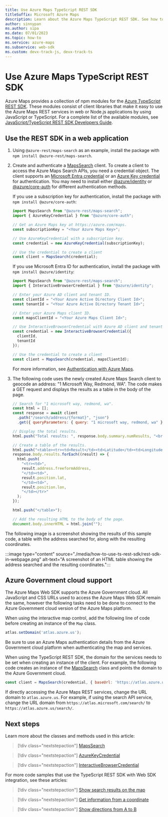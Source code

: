 ```yaml
---
title: Use Azure Maps TypeScript REST SDK
titleSuffix: Microsoft Azure Maps
description: Learn about the Azure Maps TypeScript REST SDK. See how to load and use this client library to access Azure Maps REST services in web or Node.js applications.
author: sinnypan
ms.author: sipa
ms.date: 07/01/2023
ms.topic: how-to
ms.service: azure-maps
ms.subservice: web-sdk
ms.custom: devx-track-js, devx-track-ts
---
```


# Use Azure Maps TypeScript REST SDK

Azure Maps provides a collection of npm modules for the [Azure TypeScript REST SDK]. These modules consist of client libraries that make it easy to use the Azure Maps REST services in web or Node.js applications by using JavaScript or TypeScript. For a complete list of the available modules, see [JavaScript/TypeScript REST SDK Developers Guide].

## Use the REST SDK in a web application

1. Using `@azure-rest/maps-search` as an example, install the package with `npm install @azure-rest/maps-search`.

1. Create and authenticate a [MapsSearch] client. To create a client to access the Azure Maps Search APIs, you need a credential object. The client supports an [Microsoft Entra credential] or an [Azure Key credential] for authentication. You may need to install either [@azure/identity] or [@azure/core-auth] for different authentication methods.

    If you use a subscription key for authentication, install the package with `npm install @azure/core-auth`:

    ```javascript
    import MapsSearch from "@azure-rest/maps-search";
    import { AzureKeyCredential } from "@azure/core-auth";

    // Get an Azure Maps key at https://azure.com/maps.
    const subscriptionKey = "<Your Azure Maps Key>";

    // Use AzureKeyCredential with a subscription key.
    const credential = new AzureKeyCredential(subscriptionKey);

    // Use the credential to create a client
    const client = MapsSearch(credential);
    ```

    If you use Microsoft Entra ID for authentication, install the package with `npm install @azure/identity`:

    ```javascript
    import MapsSearch from "@azure-rest/maps-search";
    import { InteractiveBrowserCredential } from "@azure/identity";

    // Enter your Azure AD client and tenant ID.
    const clientId = "<Your Azure Active Directory Client Id>";
    const tenantId = "<Your Azure Active Directory Tenant Id>";

    // Enter your Azure Maps client ID.
    const mapsClientId = "<Your Azure Maps Client Id>";

    // Use InteractiveBrowserCredential with Azure AD client and tenant ID.
    const credential = new InteractiveBrowserCredential({
      clientId,
      tenantId
    });

    // Use the credential to create a client
    const client = MapsSearch(credential, mapsClientId);
    ```

    For more information, see [Authentication with Azure Maps](azure-maps-authentication.md).

1. The following code uses the newly created Azure Maps Search client to geocode an address: "1 Microsoft Way, Redmond, WA". The code makes a GET request and displays the results as a table in the body of the page.

    ```javascript
    // Search for "1 microsoft way, redmond, wa".
    const html = [];
    const response = await client
      .path("/search/address/{format}", "json")
      .get({ queryParameters: { query: "1 microsoft way, redmond, wa" } });

    // Display the total results.
    html.push("Total results: ", response.body.summary.numResults, "<br/><br/>");

    // Create a table of the results.
    html.push("<table><tr><td>Result</td><td>Latitude</td><td>Longitude</td></tr>");
    response.body.results.forEach((result) => {
      html.push(
        "<tr><td>",
        result.address.freeformAddress,
        "</td><td>",
        result.position.lat,
        "</td><td>",
        result.position.lon,
        "</td></tr>"
      );
    });

    html.push("</table>");

    // Add the resulting HTML to the body of the page.
    document.body.innerHTML = html.join("");
    ```

The following image is a screenshot showing the results of this sample code, a table with the address searched for, along with the resulting coordinates.

:::image type="content" source="./media/how-to-use-ts-rest-sdk/rest-sdk-in-webpage.png" alt-text="A screenshot of an HTML table showing the address searched and the resulting coordinates.":::

## Azure Government cloud support

The Azure Maps Web SDK supports the Azure Government cloud. All JavaScript and CSS URLs used to access the Azure Maps Web SDK remain the same, however the following tasks need to be done to connect to the Azure Government cloud version of the Azure Maps platform.

When using the interactive map control, add the following line of code before creating an instance of the `Map` class. 

```javascript
atlas.setDomain('atlas.azure.us');
```

Be sure to use an Azure Maps authentication details from the Azure Government cloud platform when authenticating the map and services.

When using the TypeScript REST SDK, the domain for the services needs to be set when creating an instance of the client. For example, the following code creates an instance of the [MapsSearch] class and points the domain to the Azure Government cloud.

```javascript
const client = MapsSearch(credential, { baseUrl: 'https://atlas.azure.us'});
```

If directly accessing the Azure Maps REST services, change the URL domain to `atlas.azure.us`. For example, if using the search API service, change the URL domain from `https://atlas.microsoft.com/search/` to `https://atlas.azure.us/search/`.

## Next steps

Learn more about the classes and methods used in this article:

> [!div class="nextstepaction"]
> [MapsSearch](/javascript/api/@azure-rest/maps-search)

> [!div class="nextstepaction"]
> [AzureKeyCredential](/javascript/api/@azure/core-auth/azurekeycredential)

> [!div class="nextstepaction"]
> [InteractiveBrowserCredential](/javascript/api/@azure/identity/interactivebrowsercredential)

For more code samples that use the TypeScript REST SDK with Web SDK integration, see these articles:

> [!div class="nextstepaction"]
> [Show search results on the map](./map-search-location.md)

> [!div class="nextstepaction"]
> [Get information from a coordinate](./map-get-information-from-coordinate.md)

> [!div class="nextstepaction"]
> [Show directions from A to B](./map-route.md)

[Azure TypeScript REST SDK]: ./rest-sdk-developer-guide.md#javascripttypescript
[JavaScript/TypeScript REST SDK Developers Guide]: ./how-to-dev-guide-js-sdk.md
[MapsSearch]: /javascript/api/@azure-rest/maps-search
[Microsoft Entra credential]: ./how-to-dev-guide-js-sdk.md#using-an-azure-ad-credential
[Azure Key credential]: ./how-to-dev-guide-js-sdk.md#using-a-subscription-key-credential
[@azure/identity]: https://www.npmjs.com/package/@azure/identity
[@azure/core-auth]: https://www.npmjs.com/package/@azure/core-auth
